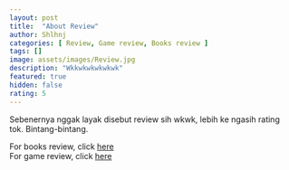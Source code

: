 ```yaml
---
layout: post
title:  "About Review"
author: Shlhnj
categories: [ Review, Game review, Books review ]
tags: []
image: assets/images/Review.jpg
description: "Wkkwkwkwkwkwk"
featured: true
hidden: false
rating: 5
---
```


Sebenernya nggak layak disebut review sih wkwk, lebih ke ngasih rating tok. Bintang-bintang.

For books review, click [here](https://bukanmedium.github.io/BukanMedium.github.io/categories#Books-review) <br>
For game review, click [here](https://bukanmedium.github.io/BukanMedium.github.io/categories#Game-review)

